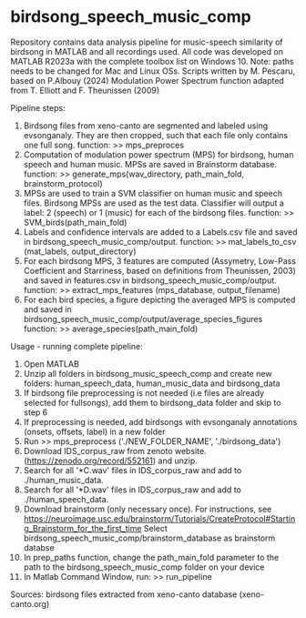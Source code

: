 # birdsong_speech_music_comp

Repository contains data analysis pipeline for music-speech similarity of birdsong in MATLAB and all recordings used. 
All code was developed on MATLAB R2023a with the complete toolbox list on Windows 10. Note: paths needs to be changed for Mac and Linux OSs. 
Scripts written by M. Pescaru, based on P.Albouy (2024)
Modulation Power Spectrum function adapted from T. Elliott and F. Theunissen (2009)

Pipeline steps: 
1. Birdsong files from xeno-canto are segmented and labeled using evsonganaly. They are then cropped, such that each file only contains one full song.
   function: >> mps_preproces
2. Computation of modulation power spectrum (MPS) for birdsong, human speech and human music. MPSs are saved in Brainstorm database.
   function: >> generate_mps(wav_directory, path_main_fold, brainstorm_protocol)
3. MPSs are used to train a SVM classifier on human music and speech files. Birdsong MPSs are used as the test data. Classifier will output a label: 2 (speech) or 1 (music) for each of the birdsong files.
   function: >> SVM_birds(path_main_fold)
4. Labels and confidence intervals are added to a Labels.csv file and saved in birdsong_speech_music_comp/output.
   function: >> mat_labels_to_csv (mat_labels, output_directory)
5. For each birdsong MPS, 3 features are computed (Assymetry, Low-Pass Coefficient and Starriness, based on definitions from Theunissen, 2003) and saved in features.csv in birdsong_speech_music_comp/output.
   function: >> extract_mps_features (mps_database, output_filename)
6. For each bird species, a figure depicting the averaged MPS is computed and saved in birdsong_speech_music_comp/output/average_species_figures
   function: >> average_species(path_main_fold)

Usage - running complete pipeline: 
1. Open MATLAB
2. Unzip all folders in birdsong_music_speech_comp and create new folders: human_speech_data, human_music_data and birdsong_data
3. If birdsong file preprocessing is not needed (i.e files are already selected for fullsongs), add them to birdsong_data folder and skip to step 6
4. If preprocessing is needed, add birdsongs with evsonganaly annotations (onsets, offsets, label) in a new folder
5. Run >> mps_preprocess ('./NEW_FOLDER_NAME', './birdsong_data')
6. Download IDS_corpus_raw from zenoto website. (https://zenodo.org/record/552161) and unzip.
7. Search for all '*C.wav' files in IDS_corpus_raw and add to ./human_music_data. 
8. Search for all '*D.wav' files in IDS_corpus_raw and add to ./human_speech_data.
9. Download brainstorm (only necessary once). For instructions, see    https://neuroimage.usc.edu/brainstorm/Tutorials/CreateProtocol#Starting_Brainstorm_for_the_first_time
   Select birdsong_speech_music_comp/brainstorm_database as brainstorm databse
10. In prep_paths function, change the path_main_fold parameter to the path to the birdsong_speech_music_comp folder on your device
11. In Matlab Command Window, run: >> run_pipeline



Sources: birdsong files extracted from xeno-canto database (xeno-canto.org) 




